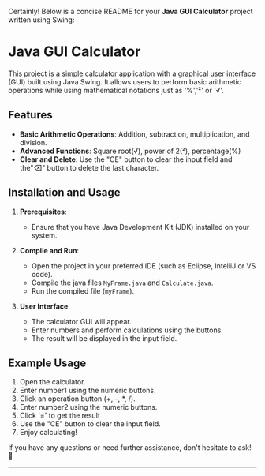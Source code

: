 Certainly! Below is a concise README for your **Java GUI Calculator** project written using Swing:

# Java GUI Calculator

This project is a simple calculator application with a graphical user interface (GUI) built using Java Swing. It allows users to perform basic arithmetic operations while using mathematical notations just as '%','²' or '√'.

## Features

- **Basic Arithmetic Operations**: Addition, subtraction, multiplication, and division.
- **Advanced Functions**: Square root(√), power of 2(²), percentage(%) 
- **Clear and Delete**: Use the "CE" button to clear the input field and the"⌫" button to delete the last character.

## Installation and Usage

1. **Prerequisites**:
   - Ensure that you have Java Development Kit (JDK) installed on your system.

2. **Compile and Run**:
   - Open the project in your preferred IDE (such as Eclipse, IntelliJ or VS code).
   - Compile the java files `MyFrame.java` and `Calculate.java`.
   - Run the compiled file (`myFrame`).

3. **User Interface**:
   - The calculator GUI will appear.
   - Enter numbers and perform calculations using the buttons.
   - The result will be displayed in the input field.

## Example Usage

1. Open the calculator.
2. Enter number1 using the numeric buttons.
3. Click an operation button (+, -, *, /).
4. Enter number2 using the numeric buttons.
5. Click '=' to get the result
4. Use the "CE" button to clear the input field.
5. Enjoy calculating!

If you have any questions or need further assistance, don't hesitate to ask! 🚀

---